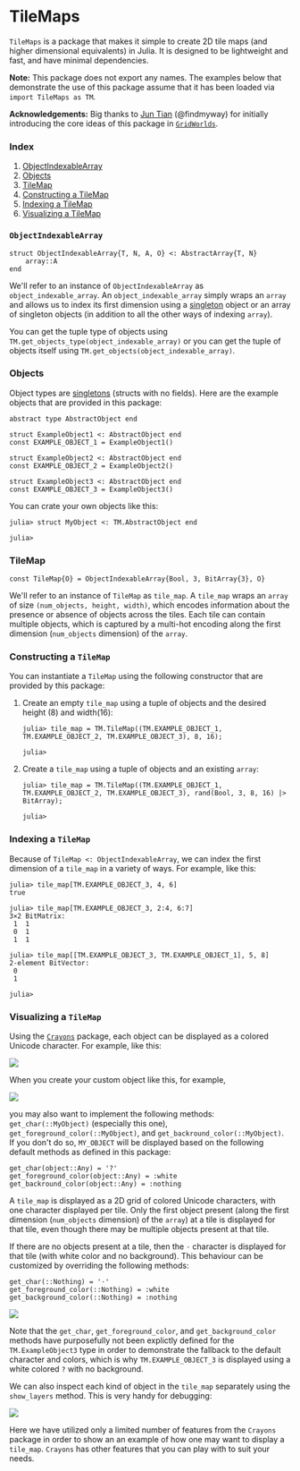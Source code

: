 # TileMaps

`TileMaps` is a package that makes it simple to create 2D tile maps (and higher dimensional equivalents) in Julia. It is designed to be lightweight and fast, and have minimal dependencies.

**Note:** This package does not export any names. The examples below that demonstrate the use of this package assume that it has been loaded via `import TileMaps as TM`.

**Acknowledgements:** Big thanks to [Jun Tian](https://github.com/findmyway) (@findmyway) for initially introducing the core ideas of this package in [`GridWorlds`](https://github.com/JuliaReinforcementLearning/GridWorlds.jl).

### Index

1. [ObjectIndexableArray](#objectindexablearray)
1. [Objects](#objects)
1. [TileMap](#tilemap)
1. [Constructing a TileMap](#constructing-a-tilemap)
1. [Indexing a TileMap](#indexing-a-tilemap)
1. [Visualizing a TileMap](#visualizing-a-tilemap)


### `ObjectIndexableArray`

```
struct ObjectIndexableArray{T, N, A, O} <: AbstractArray{T, N}
    array::A
end
```

We'll refer to an instance of `ObjectIndexableArray` as `object_indexable_array`. An `object_indexable_array` simply wraps an `array` and allows us to index its first dimension using a [singleton](https://docs.julialang.org/en/v1/manual/types/#man-singleton-types) object or an array of singleton objects (in addition to all the other ways of indexing `array`).

You can get the tuple type of objects using `TM.get_objects_type(object_indexable_array)` or you can get the tuple of objects itself using `TM.get_objects(object_indexable_array)`.

### Objects

Object types are [singletons](https://docs.julialang.org/en/v1/manual/types/#man-singleton-types) (structs with no fields). Here are the example objects that are provided in this package:

```
abstract type AbstractObject end

struct ExampleObject1 <: AbstractObject end
const EXAMPLE_OBJECT_1 = ExampleObject1()

struct ExampleObject2 <: AbstractObject end
const EXAMPLE_OBJECT_2 = ExampleObject2()

struct ExampleObject3 <: AbstractObject end
const EXAMPLE_OBJECT_3 = ExampleObject3()
```

You can crate your own objects like this:

```
julia> struct MyObject <: TM.AbstractObject end

julia>
```

### TileMap

```
const TileMap{O} = ObjectIndexableArray{Bool, 3, BitArray{3}, O}
```

We'll refer to an instance of `TileMap` as `tile_map`. A `tile_map` wraps an `array` of size `(num_objects, height, width)`, which encodes information about the presence or absence of objects across the tiles. Each tile can contain multiple objects, which is captured by a multi-hot encoding along the first dimension (`num_objects` dimension) of the `array`.

### Constructing a `TileMap`

You can instantiate a `TileMap` using the following constructor that are provided by this package:

1. Create an empty `tile_map` using a tuple of objects and the desired height (8) and width(16):

    ```
    julia> tile_map = TM.TileMap((TM.EXAMPLE_OBJECT_1, TM.EXAMPLE_OBJECT_2, TM.EXAMPLE_OBJECT_3), 8, 16);

    julia>
    ```

1. Create a `tile_map` using a tuple of objects and an existing `array`:

    ```
    julia> tile_map = TM.TileMap((TM.EXAMPLE_OBJECT_1, TM.EXAMPLE_OBJECT_2, TM.EXAMPLE_OBJECT_3), rand(Bool, 3, 8, 16) |> BitArray);

    julia>
    ```

### Indexing a `TileMap`

Because of `TileMap <: ObjectIndexableArray`, we can index the first dimension of a `tile_map` in a variety of ways. For example, like this:

```
julia> tile_map[TM.EXAMPLE_OBJECT_3, 4, 6]
true

julia> tile_map[TM.EXAMPLE_OBJECT_3, 2:4, 6:7]
3×2 BitMatrix:
 1  1
 0  1
 1  1

julia> tile_map[[TM.EXAMPLE_OBJECT_3, TM.EXAMPLE_OBJECT_1], 5, 8]
2-element BitVector:
 0
 1

julia>
```

### Visualizing a `TileMap`

Using the [`Crayons`](https://github.com/KristofferC/Crayons.jl) package, each object can be displayed as a colored Unicode character. For example, like this:

<img src="https://github.com/Sid-Bhatia-0/TileMaps.jl/blob/master/assets/example_object_1.png">

When you create your custom object like this, for example,

<img src="https://github.com/Sid-Bhatia-0/TileMaps.jl/blob/master/assets/my_object.png">

you may also want to implement the following methods: `get_char(::MyObject)` (especially this one), `get_foreground_color(::MyObject)`, and `get_backround_color(::MyObject)`. If you don't do so, `MY_OBJECT` will be displayed based on the following default methods as defined in this package:

```
get_char(object::Any) = '?'
get_foreground_color(object::Any) = :white
get_backround_color(object::Any) = :nothing
```

A `tile_map` is displayed as a 2D grid of colored Unicode characters, with one character displayed per tile. Only the first object present (along the first dimension (`num_objects` dimension) of the `array`) at a tile is displayed for that tile, even though there may be multiple objects present at that tile.

If there are no objects present at a tile, then the `⋅` character is displayed for that tile (with white color and no background). This behaviour can be customized by overriding the following methods:

```
get_char(::Nothing) = '⋅'
get_foreground_color(::Nothing) = :white
get_background_color(::Nothing) = :nothing
```

<img src="https://github.com/Sid-Bhatia-0/TileMaps.jl/blob/master/assets/tile_map.png">

Note that the `get_char`, `get_foreground_color`, and `get_background_color` methods have purposefully not been explictly defined for the `TM.ExampleObject3` type in order to demonstrate the fallback to the default character and colors, which is why `TM.EXAMPLE_OBJECT_3` is displayed using a white colored `?` with no background.

We can also inspect each kind of object in the `tile_map` separately using the `show_layers` method. This is very handy for debugging:

<img src="https://github.com/Sid-Bhatia-0/TileMaps.jl/blob/master/assets/show_layers.png">

Here we have utilized only a limited number of features from the `Crayons` package in order to show an an example of how one may want to display a `tile_map`. `Crayons` has other features that you can play with to suit your needs.
